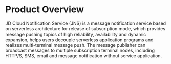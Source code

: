 # Product Overview
JD Cloud Notification Service (JNS) is a message notification service based on serverless architecture for release of subscription mode, which provides message pushing topics of high reliability, availability and dynamic expansion, helps users decouple serverless application programs and realizes multi-terminal message push. The message publisher can broadcast messages to multiple subscription terminal nodes, including HTTP/S, SMS, email and message notification without service application.

